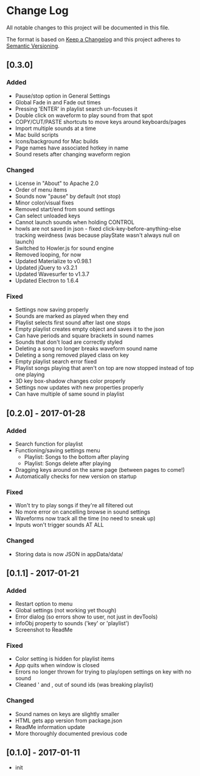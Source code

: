 # Change Log
All notable changes to this project will be documented in this file.

The format is based on [Keep a Changelog](http://keepachangelog.com/)
and this project adheres to [Semantic Versioning](http://semver.org/).

## [0.3.0]
### Added
- Pause/stop option in General Settings
- Global Fade in and Fade out times
- Pressing 'ENTER' in playlist search un-focuses it
- Double click on waveform to play sound from that spot
- COPY/CUT/PASTE shortcuts to move keys around keyboards/pages
- Import multiple sounds at a time
- Mac build scripts
- Icons/background for Mac builds
- Page names have associated hotkey in name
- Sound resets after changing waveform region

### Changed
- License in "About" to Apache 2.0
- Order of menu items
- Sounds now "pause" by default (not stop)
- Minor color/visual fixes
- Removed start/end from sound settings
- Can select unloaded keys
- Cannot launch sounds when holding CONTROL
- howls are not saved in json - fixed click-key-before-anything-else tracking weirdness (was because playState wasn't always null on launch)
- Switched to Howler.js for sound engine
- Removed looping, for now
- Updated Materialize to v0.98.1
- Updated jQuery to v3.2.1
- Updated Wavesurfer to v1.3.7
- Updated Electron to 1.6.4

### Fixed
- Settings now saving properly
- Sounds are marked as played when they end
- Playlist selects first sound after last one stops
- Empty playlist creates empty object and saves it to the json
- Can have periods and square brackets in sound names
- Sounds that don't load are correctly styled
- Deleting a song no longer breaks waveform sound name
- Deleting a song removed played class on key
- Empty playlist search error fixed
- Playlist songs playing that aren't on top are now stopped instead of top one playing
- 3D key box-shadow changes color properly
- Settings now updates with new properties properly
- Can have multiple of same sound in playlist

## [0.2.0] - 2017-01-28
### Added
- Search function for playlist
- Functioning/saving settings menu
    * Playlist: Songs to the bottom after playing
    * Playlist: Songs delete after playing
- Dragging keys around on the same page (between pages to come!)
- Automatically checks for new version on startup

### Fixed
- Won't try to play songs if they're all filtered out
- No more error on cancelling browse in sound settings
- Waveforms now track all the time (no need to sneak up)
- Inputs won't trigger sounds AT ALL

### Changed
- Storing data is now JSON in appData/data/

## [0.1.1] - 2017-01-21
### Added
- Restart option to menu
- Global settings (not working yet though)
- Error dialog (so errors show to user, not just in devTools)
- infoObj property to sounds ('key' or 'playlist')
- Screenshot to ReadMe

### Fixed
- Color setting is hidden for playlist items
- App quits when window is closed
- Errors no longer thrown for trying to play/open settings on key with no sound
- Cleaned ' and , out of sound ids (was breaking playlist)

### Changed
- Sound names on keys are slightly smaller
- HTML gets app version from package.json
- ReadMe information update
- More thoroughly documented previous code

## [0.1.0] - 2017-01-11
- init
